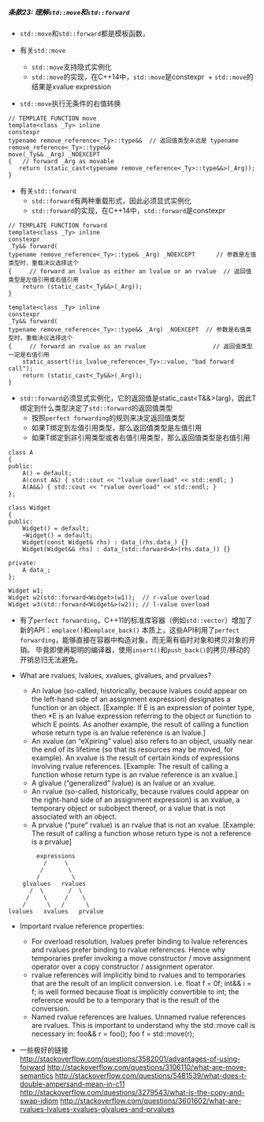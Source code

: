 ##### 条款23: 理解`std::move`和`std::forward`
- `std::move`和`std::forward`都是模板函数，

- 有关`std::move`
  + `std::move`支持隐式实例化
  + `std::move`的实现，在C++14中，`std::move`是constexpr
  + `std::move`的结果是xvalue expression
 + `std::move`执行无条件的右值转换
```
// TEMPLATE FUNCTION move
template<class _Ty> inline
constexpr
typename remove_reference<_Ty>::type&&  // 返回值类型永远是 typename remove_reference<_Ty>::type&&
move(_Ty&& _Arg) _NOEXCEPT
{	// forward _Arg as movable
   return (static_cast<typename remove_reference<_Ty>::type&&>(_Arg));
}
```

- 有关`std::forward`
  + `std::forward`有两种重载形式，因此必须显式实例化
  + `std::forward`的实现，在C++14中，`std::forward`是constexpr
```
// TEMPLATE FUNCTION forward
template<class _Ty> inline
constexpr
_Ty&& forward(
typename remove_reference<_Ty>::type& _Arg) _NOEXCEPT      // 参数是左值类型时，重载决议选择这个
{	  // forward an lvalue as either an lvalue or an rvalue  // 返回值类型是左值引用或右值引用
    return (static_cast<_Ty&&>(_Arg));
}

template<class _Ty> inline
constexpr
_Ty&& forward(
typename remove_reference<_Ty>::type&& _Arg) _NOEXCEPT  // 参数是右值类型时，重载决议选择这个
{	  // forward an rvalue as an rvalue                   // 返回值类型一定是右值引用
    static_assert(!is_lvalue_reference<_Ty>::value, "bad forward call");
    return (static_cast<_Ty&&>(_Arg));
}
```
- `std::forward`必须显式实例化，它的返回值是static_cast<T&&>(arg)，因此T绑定到什么类型决定了`std::forward`的返回值类型
  + 按照`perfect forwarding`的规则来决定返回值类型
  + 如果T绑定到左值引用类型，那么返回值类型是左值引用
  + 如果T绑定到非引用类型或者右值引用类型，那么返回值类型是右值引用
```
class A
{
public:
    A() = default;
    A(const A&) { std::cout << "lvalue overload" << std::endl; }
    A(A&&) { std::cout << "rvalue overload" << std::endl; }
};

class Widget
{
public:
    Widget() = default;
    ~Widget() = default;
    Widget(const Widget& rhs) : data_(rhs.data_) {}
    Widget(Widget&& rhs) : data_(std::forward<A>(rhs.data_)) {}
    
private:
    A data_;
};

Widget w1;
Widget w2(std::forward<Widget>(w1));  // r-value overload
Widget w3(std::forward<Widget&>(w2)); // l-value overload
```

- 有了`perfect forwarding`，C++11的标准库容器（例如`std::vector`）增加了新的API：`emplace()`和`emplace_back()`
本质上，这些API利用了`perfect forwarding`，能够直接在容器中构造对象，而无需有临时对象和拷贝对象的开销。
毕竟即使再聪明的编译器，使用`insert()`和`push_back()`的拷贝/移动的开销总归无法避免。

- What are rvalues, lvalues, xvalues, glvalues, and prvalues?
  + An lvalue (so-called, historically, because lvalues could appear on the left-hand side of an assignment expression) designates a function or an object. [Example: If E is an expression of pointer type, then *E is an lvalue expression referring to the object or function to which E points. As another example, the result of calling a function whose return type is an lvalue reference is an lvalue.]
  + An xvalue (an “eXpiring” value) also refers to an object, usually near the end of its lifetime (so that its resources may be moved, for example). An xvalue is the result of certain kinds of expressions involving rvalue references. [Example: The result of calling a function whose return type is an rvalue reference is an xvalue.]
  + A glvalue (“generalized” lvalue) is an lvalue or an xvalue.
  + An rvalue (so-called, historically, because rvalues could appear on the right-hand side of an assignment expression) is an xvalue, a temporary object or subobject thereof, or a value that is not associated with an object.
  + A prvalue (“pure” rvalue) is an rvalue that is not an xvalue. [Example: The result of calling a function whose return type is not a reference is a prvalue]
```
        expressions
          /     \
         /       \
        /         \
    glvalues   rvalues
      /  \       /  \
     /    \     /    \
    /      \   /      \
lvalues   xvalues   prvalue
```
- Important rvalue reference properties:
  + For overload resolution, lvalues prefer binding to lvalue references and rvalues prefer binding to rvalue references. Hence why temporaries prefer invoking a move constructor / move assignment operator over a copy constructor / assignment operator.
  + rvalue references will implicitly bind to rvalues and to temporaries that are the result of an implicit conversion. i.e. float f = 0f; int&& i = f; is well formed because float is implicitly convertible to int; the reference would be to a temporary that is the result of the conversion.
  + Named rvalue references are lvalues. Unnamed rvalue references are rvalues. This is important to understand why the std::move call is necessary in: foo&& r = foo(); foo f = std::move(r);

- 一些极好的链接  
http://stackoverflow.com/questions/3582001/advantages-of-using-forward
http://stackoverflow.com/questions/3106110/what-are-move-semantics
http://stackoverflow.com/questions/5481539/what-does-t-double-ampersand-mean-in-c11
http://stackoverflow.com/questions/3279543/what-is-the-copy-and-swap-idiom
http://stackoverflow.com/questions/3601602/what-are-rvalues-lvalues-xvalues-glvalues-and-prvalues
